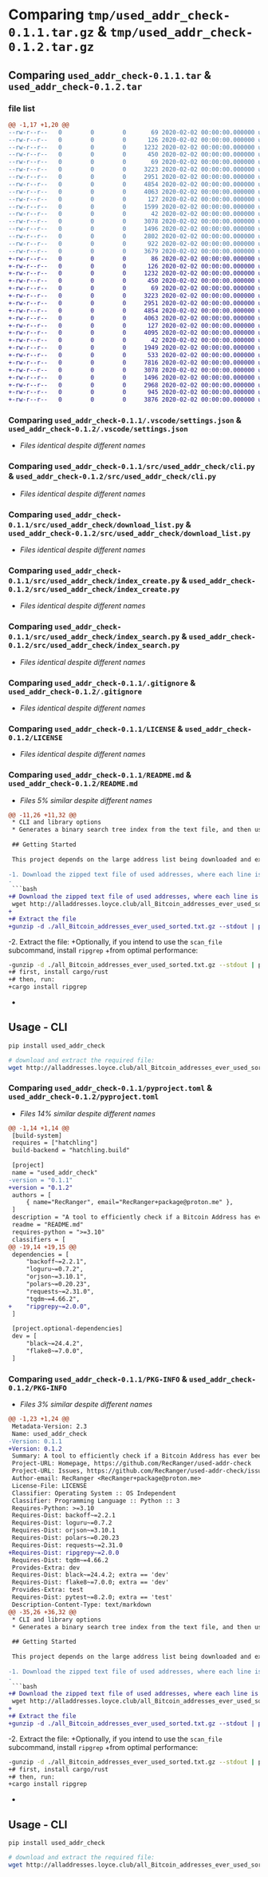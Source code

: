 # Comparing `tmp/used_addr_check-0.1.1.tar.gz` & `tmp/used_addr_check-0.1.2.tar.gz`

## Comparing `used_addr_check-0.1.1.tar` & `used_addr_check-0.1.2.tar`

### file list

```diff
@@ -1,17 +1,20 @@
--rw-r--r--   0        0        0       69 2020-02-02 00:00:00.000000 used_addr_check-0.1.1/.cspell/custom-dictionary-workspace.txt
--rw-r--r--   0        0        0      126 2020-02-02 00:00:00.000000 used_addr_check-0.1.1/.vscode/extensions.json
--rw-r--r--   0        0        0     1232 2020-02-02 00:00:00.000000 used_addr_check-0.1.1/.vscode/settings.json
--rw-r--r--   0        0        0      450 2020-02-02 00:00:00.000000 used_addr_check-0.1.1/src/used_addr_check/__init__.py
--rw-r--r--   0        0        0       69 2020-02-02 00:00:00.000000 used_addr_check-0.1.1/src/used_addr_check/__main__.py
--rw-r--r--   0        0        0     3223 2020-02-02 00:00:00.000000 used_addr_check-0.1.1/src/used_addr_check/cli.py
--rw-r--r--   0        0        0     2951 2020-02-02 00:00:00.000000 used_addr_check-0.1.1/src/used_addr_check/download_list.py
--rw-r--r--   0        0        0     4854 2020-02-02 00:00:00.000000 used_addr_check-0.1.1/src/used_addr_check/index_create.py
--rw-r--r--   0        0        0     4063 2020-02-02 00:00:00.000000 used_addr_check-0.1.1/src/used_addr_check/index_search.py
--rw-r--r--   0        0        0      127 2020-02-02 00:00:00.000000 used_addr_check-0.1.1/src/used_addr_check/index_types.py
--rw-r--r--   0        0        0     1599 2020-02-02 00:00:00.000000 used_addr_check-0.1.1/src/used_addr_check/scan_file.py
--rw-r--r--   0        0        0       42 2020-02-02 00:00:00.000000 used_addr_check-0.1.1/tests/test_1.py
--rw-r--r--   0        0        0     3078 2020-02-02 00:00:00.000000 used_addr_check-0.1.1/.gitignore
--rw-r--r--   0        0        0     1496 2020-02-02 00:00:00.000000 used_addr_check-0.1.1/LICENSE
--rw-r--r--   0        0        0     2802 2020-02-02 00:00:00.000000 used_addr_check-0.1.1/README.md
--rw-r--r--   0        0        0      922 2020-02-02 00:00:00.000000 used_addr_check-0.1.1/pyproject.toml
--rw-r--r--   0        0        0     3679 2020-02-02 00:00:00.000000 used_addr_check-0.1.1/PKG-INFO
+-rw-r--r--   0        0        0       86 2020-02-02 00:00:00.000000 used_addr_check-0.1.2/.cspell/custom-dictionary-workspace.txt
+-rw-r--r--   0        0        0      126 2020-02-02 00:00:00.000000 used_addr_check-0.1.2/.vscode/extensions.json
+-rw-r--r--   0        0        0     1232 2020-02-02 00:00:00.000000 used_addr_check-0.1.2/.vscode/settings.json
+-rw-r--r--   0        0        0      450 2020-02-02 00:00:00.000000 used_addr_check-0.1.2/src/used_addr_check/__init__.py
+-rw-r--r--   0        0        0       69 2020-02-02 00:00:00.000000 used_addr_check-0.1.2/src/used_addr_check/__main__.py
+-rw-r--r--   0        0        0     3223 2020-02-02 00:00:00.000000 used_addr_check-0.1.2/src/used_addr_check/cli.py
+-rw-r--r--   0        0        0     2951 2020-02-02 00:00:00.000000 used_addr_check-0.1.2/src/used_addr_check/download_list.py
+-rw-r--r--   0        0        0     4854 2020-02-02 00:00:00.000000 used_addr_check-0.1.2/src/used_addr_check/index_create.py
+-rw-r--r--   0        0        0     4063 2020-02-02 00:00:00.000000 used_addr_check-0.1.2/src/used_addr_check/index_search.py
+-rw-r--r--   0        0        0      127 2020-02-02 00:00:00.000000 used_addr_check-0.1.2/src/used_addr_check/index_types.py
+-rw-r--r--   0        0        0     4095 2020-02-02 00:00:00.000000 used_addr_check-0.1.2/src/used_addr_check/scan_file.py
+-rw-r--r--   0        0        0       42 2020-02-02 00:00:00.000000 used_addr_check-0.1.2/tests/test_1.py
+-rw-r--r--   0        0        0     1949 2020-02-02 00:00:00.000000 used_addr_check-0.1.2/tests/test_scan_file.py
+-rw-r--r--   0        0        0      533 2020-02-02 00:00:00.000000 used_addr_check-0.1.2/tests/test_data/scan_file_sample_1.txt
+-rw-r--r--   0        0        0     7816 2020-02-02 00:00:00.000000 used_addr_check-0.1.2/tests/test_data/scan_file_sample_2.txt
+-rw-r--r--   0        0        0     3078 2020-02-02 00:00:00.000000 used_addr_check-0.1.2/.gitignore
+-rw-r--r--   0        0        0     1496 2020-02-02 00:00:00.000000 used_addr_check-0.1.2/LICENSE
+-rw-r--r--   0        0        0     2968 2020-02-02 00:00:00.000000 used_addr_check-0.1.2/README.md
+-rw-r--r--   0        0        0      945 2020-02-02 00:00:00.000000 used_addr_check-0.1.2/pyproject.toml
+-rw-r--r--   0        0        0     3876 2020-02-02 00:00:00.000000 used_addr_check-0.1.2/PKG-INFO
```

### Comparing `used_addr_check-0.1.1/.vscode/settings.json` & `used_addr_check-0.1.2/.vscode/settings.json`

 * *Files identical despite different names*

### Comparing `used_addr_check-0.1.1/src/used_addr_check/cli.py` & `used_addr_check-0.1.2/src/used_addr_check/cli.py`

 * *Files identical despite different names*

### Comparing `used_addr_check-0.1.1/src/used_addr_check/download_list.py` & `used_addr_check-0.1.2/src/used_addr_check/download_list.py`

 * *Files identical despite different names*

### Comparing `used_addr_check-0.1.1/src/used_addr_check/index_create.py` & `used_addr_check-0.1.2/src/used_addr_check/index_create.py`

 * *Files identical despite different names*

### Comparing `used_addr_check-0.1.1/src/used_addr_check/index_search.py` & `used_addr_check-0.1.2/src/used_addr_check/index_search.py`

 * *Files identical despite different names*

### Comparing `used_addr_check-0.1.1/.gitignore` & `used_addr_check-0.1.2/.gitignore`

 * *Files identical despite different names*

### Comparing `used_addr_check-0.1.1/LICENSE` & `used_addr_check-0.1.2/LICENSE`

 * *Files identical despite different names*

### Comparing `used_addr_check-0.1.1/README.md` & `used_addr_check-0.1.2/README.md`

 * *Files 5% similar despite different names*

```diff
@@ -11,26 +11,32 @@
 * CLI and library options
 * Generates a binary search tree index from the text file, and then uses that to search for the address.
 
 ## Getting Started
 
 This project depends on the large address list being downloaded and extracted.
 
-1. Download the zipped text file of used addresses, where each line is a used Bitcoin address.
-
 ```bash
+# Download the zipped text file of used addresses, where each line is a used Bitcoin address.
 wget http://alladdresses.loyce.club/all_Bitcoin_addresses_ever_used_sorted.txt.gz
+
+# Extract the file
+gunzip -d ./all_Bitcoin_addresses_ever_used_sorted.txt.gz --stdout | pv > all_Bitcoin_addresses_ever_used_sorted.txt
 ```
 
-2. Extract the file:
+Optionally, if you intend to use the `scan_file` subcommand, install `ripgrep`
+from optimal performance:
 
 ```bash
-gunzip -d ./all_Bitcoin_addresses_ever_used_sorted.txt.gz --stdout | pv > all_Bitcoin_addresses_ever_used_sorted.txt
+# first, install cargo/rust
+# then, run:
+cargo install ripgrep
 ```
 
+
 ## Usage - CLI
 
 ```bash
 pip install used_addr_check
 
 # download and extract the required file:
 wget http://alladdresses.loyce.club/all_Bitcoin_addresses_ever_used_sorted.txt.gz
```

### Comparing `used_addr_check-0.1.1/pyproject.toml` & `used_addr_check-0.1.2/pyproject.toml`

 * *Files 14% similar despite different names*

```diff
@@ -1,14 +1,14 @@
 [build-system]
 requires = ["hatchling"]
 build-backend = "hatchling.build"
 
 [project]
 name = "used_addr_check"
-version = "0.1.1"
+version = "0.1.2"
 authors = [
     { name="RecRanger", email="RecRanger+package@proton.me" },
 ]
 description = "A tool to efficiently check if a Bitcoin Address has ever been used before"
 readme = "README.md"
 requires-python = ">=3.10"
 classifiers = [
@@ -19,14 +19,15 @@
 dependencies = [
     "backoff~=2.2.1",
     "loguru~=0.7.2",
     "orjson~=3.10.1",
     "polars~=0.20.23",
     "requests~=2.31.0",
     "tqdm~=4.66.2",
+    "ripgrepy~=2.0.0",
 ]
 
 [project.optional-dependencies]
 dev = [
     "black~=24.4.2",
     "flake8~=7.0.0",
 ]
```

### Comparing `used_addr_check-0.1.1/PKG-INFO` & `used_addr_check-0.1.2/PKG-INFO`

 * *Files 3% similar despite different names*

```diff
@@ -1,23 +1,24 @@
 Metadata-Version: 2.3
 Name: used_addr_check
-Version: 0.1.1
+Version: 0.1.2
 Summary: A tool to efficiently check if a Bitcoin Address has ever been used before
 Project-URL: Homepage, https://github.com/RecRanger/used-addr-check
 Project-URL: Issues, https://github.com/RecRanger/used-addr-check/issues
 Author-email: RecRanger <RecRanger+package@proton.me>
 License-File: LICENSE
 Classifier: Operating System :: OS Independent
 Classifier: Programming Language :: Python :: 3
 Requires-Python: >=3.10
 Requires-Dist: backoff~=2.2.1
 Requires-Dist: loguru~=0.7.2
 Requires-Dist: orjson~=3.10.1
 Requires-Dist: polars~=0.20.23
 Requires-Dist: requests~=2.31.0
+Requires-Dist: ripgrepy~=2.0.0
 Requires-Dist: tqdm~=4.66.2
 Provides-Extra: dev
 Requires-Dist: black~=24.4.2; extra == 'dev'
 Requires-Dist: flake8~=7.0.0; extra == 'dev'
 Provides-Extra: test
 Requires-Dist: pytest~=8.2.0; extra == 'test'
 Description-Content-Type: text/markdown
@@ -35,26 +36,32 @@
 * CLI and library options
 * Generates a binary search tree index from the text file, and then uses that to search for the address.
 
 ## Getting Started
 
 This project depends on the large address list being downloaded and extracted.
 
-1. Download the zipped text file of used addresses, where each line is a used Bitcoin address.
-
 ```bash
+# Download the zipped text file of used addresses, where each line is a used Bitcoin address.
 wget http://alladdresses.loyce.club/all_Bitcoin_addresses_ever_used_sorted.txt.gz
+
+# Extract the file
+gunzip -d ./all_Bitcoin_addresses_ever_used_sorted.txt.gz --stdout | pv > all_Bitcoin_addresses_ever_used_sorted.txt
 ```
 
-2. Extract the file:
+Optionally, if you intend to use the `scan_file` subcommand, install `ripgrep`
+from optimal performance:
 
 ```bash
-gunzip -d ./all_Bitcoin_addresses_ever_used_sorted.txt.gz --stdout | pv > all_Bitcoin_addresses_ever_used_sorted.txt
+# first, install cargo/rust
+# then, run:
+cargo install ripgrep
 ```
 
+
 ## Usage - CLI
 
 ```bash
 pip install used_addr_check
 
 # download and extract the required file:
 wget http://alladdresses.loyce.club/all_Bitcoin_addresses_ever_used_sorted.txt.gz
```

